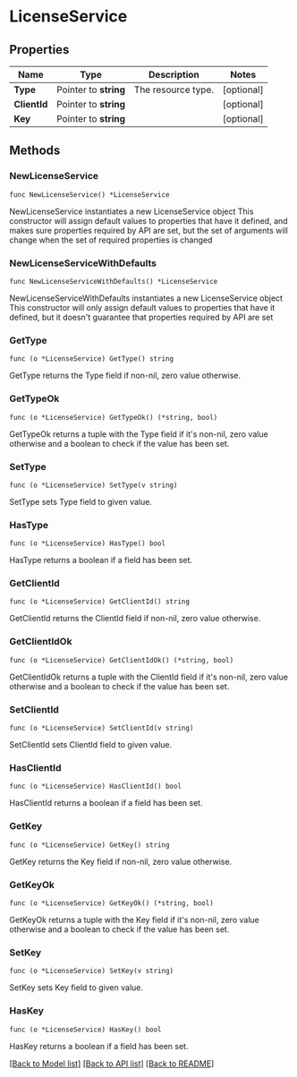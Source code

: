 # LicenseService

## Properties

Name | Type | Description | Notes
------------ | ------------- | ------------- | -------------
**Type** | Pointer to **string** | The resource type. | [optional] 
**ClientId** | Pointer to **string** |  | [optional] 
**Key** | Pointer to **string** |  | [optional] 

## Methods

### NewLicenseService

`func NewLicenseService() *LicenseService`

NewLicenseService instantiates a new LicenseService object
This constructor will assign default values to properties that have it defined,
and makes sure properties required by API are set, but the set of arguments
will change when the set of required properties is changed

### NewLicenseServiceWithDefaults

`func NewLicenseServiceWithDefaults() *LicenseService`

NewLicenseServiceWithDefaults instantiates a new LicenseService object
This constructor will only assign default values to properties that have it defined,
but it doesn't guarantee that properties required by API are set

### GetType

`func (o *LicenseService) GetType() string`

GetType returns the Type field if non-nil, zero value otherwise.

### GetTypeOk

`func (o *LicenseService) GetTypeOk() (*string, bool)`

GetTypeOk returns a tuple with the Type field if it's non-nil, zero value otherwise
and a boolean to check if the value has been set.

### SetType

`func (o *LicenseService) SetType(v string)`

SetType sets Type field to given value.

### HasType

`func (o *LicenseService) HasType() bool`

HasType returns a boolean if a field has been set.

### GetClientId

`func (o *LicenseService) GetClientId() string`

GetClientId returns the ClientId field if non-nil, zero value otherwise.

### GetClientIdOk

`func (o *LicenseService) GetClientIdOk() (*string, bool)`

GetClientIdOk returns a tuple with the ClientId field if it's non-nil, zero value otherwise
and a boolean to check if the value has been set.

### SetClientId

`func (o *LicenseService) SetClientId(v string)`

SetClientId sets ClientId field to given value.

### HasClientId

`func (o *LicenseService) HasClientId() bool`

HasClientId returns a boolean if a field has been set.

### GetKey

`func (o *LicenseService) GetKey() string`

GetKey returns the Key field if non-nil, zero value otherwise.

### GetKeyOk

`func (o *LicenseService) GetKeyOk() (*string, bool)`

GetKeyOk returns a tuple with the Key field if it's non-nil, zero value otherwise
and a boolean to check if the value has been set.

### SetKey

`func (o *LicenseService) SetKey(v string)`

SetKey sets Key field to given value.

### HasKey

`func (o *LicenseService) HasKey() bool`

HasKey returns a boolean if a field has been set.


[[Back to Model list]](../README.md#documentation-for-models) [[Back to API list]](../README.md#documentation-for-api-endpoints) [[Back to README]](../README.md)


